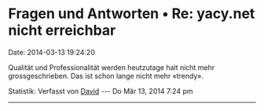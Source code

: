Fragen und Antworten • Re: yacy.net nicht erreichbar
====================================================

Date: 2014-03-13 19:24:20

Qualität und Professionalität werden heutzutage halt nicht mehr
grossgeschrieben. Das ist schon lange nicht mehr «trendy».

Statistik: Verfasst von
[David](http://forum.yacy-websuche.de/memberlist.php?mode=viewprofile&u=8887)
--- Do Mär 13, 2014 7:24 pm

------------------------------------------------------------------------
